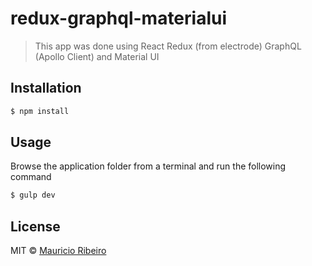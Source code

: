 # redux-graphql-materialui 

> This app was done using React Redux (from electrode) GraphQL (Apollo Client) and Material UI

## Installation

```sh
$ npm install
```

## Usage

Browse the application folder from a terminal and run the following command

```sh
$ gulp dev
```
## License

MIT © [Mauricio Ribeiro](http://github.com/morris-ribs)


[npm-image]: https://badge.fury.io/js/redux-graphql-materialui.svg
[npm-url]: https://npmjs.org/package/redux-graphql-materialui
[travis-image]: https://travis-ci.org/morris-ribs/redux-graphql-materialui.svg?branch=master
[travis-url]: https://travis-ci.org/morris-ribs/redux-graphql-materialui
[daviddm-image]: https://david-dm.org/morris-ribs/redux-graphql-materialui.svg?theme=shields.io
[daviddm-url]: https://david-dm.org/morris-ribs/redux-graphql-materialui

